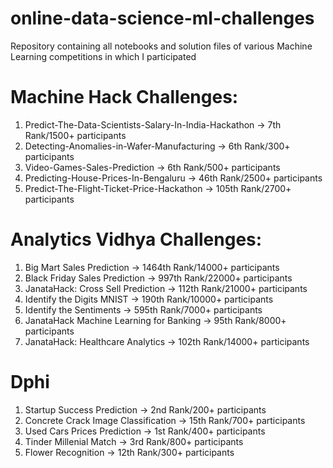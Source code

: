 # online-data-science-ml-challenges
Repository containing all notebooks and solution files of various Machine Learning competitions in which I participated

# Machine Hack Challenges:

1) Predict-The-Data-Scientists-Salary-In-India-Hackathon  -> 7th Rank/1500+ participants
2) Detecting-Anomalies-in-Wafer-Manufacturing             -> 6th Rank/300+ participants
3) Video-Games-Sales-Prediction                           -> 6th Rank/500+ participants
4) Predicting-House-Prices-In-Bengaluru                   -> 46th Rank/2500+ participants
5) Predict-The-Flight-Ticket-Price-Hackathon              -> 105th Rank/2700+ participants

# Analytics Vidhya Challenges:

1) Big Mart Sales Prediction                              -> 1464th Rank/14000+ participants
2) Black Friday Sales Prediction                          -> 997th Rank/22000+ participants
3) JanataHack: Cross Sell Prediction                      -> 112th Rank/21000+ participants
4) Identify the Digits MNIST                              -> 190th Rank/10000+ participants
5) Identify the Sentiments                                -> 595th Rank/7000+ participants
6) JanataHack Machine Learning for Banking                -> 95th Rank/8000+ participants
7) JanataHack: Healthcare Analytics                       -> 102th Rank/14000+ participants

# Dphi

1) Startup Success Prediction                             -> 2nd Rank/200+ participants
2) Concrete Crack Image Classification                    -> 15th Rank/700+ participants
3) Used Cars Prices Prediction                            -> 1st Rank/400+ participants
4) Tinder Millenial Match                                 -> 3rd Rank/800+ participants
5) Flower Recognition                                     -> 12th Rank/300+ participants
